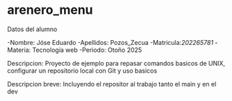 # arenero_menu
Datos del alumno

-Nombre: Jóse Eduardo
-Apellidos: Pozos_Zecua
-Matricula:_202265781_
-Materia: Tecnología web
-Periodo: Otoño 2025

Descripcion: Proyecto de ejemplo para repasar
comandos basicos de UNIX, configurar un
repositorio local con Git y uso basicos 

Descripcion breve: Incluyendo el repositor al trabajo tanto el main y en el dev
